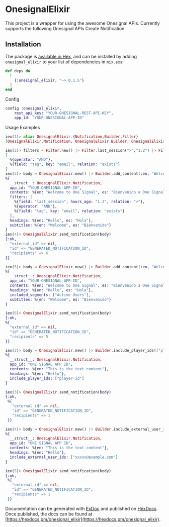 # OnesignalElixir

This project is a wrapper for using the awesome Onesignal APIs.
Currently supports the following Onesignal APIs
Create Notification

## Installation

The package is [available in Hex](https://hexdocs.pm/onesignal_elixir), and can be installed
by adding `onesignal_elixir` to your list of dependencies in `mix.exs`:

```elixir
def deps do
  [
    {:onesignal_elixir, "~> 0.1.5"}
  ]
end
```

Config

```elixir
config :onesignal_elixir,
    rest_api_key: "YOUR-ONESIGNAL-REST-API-KEY",
    app_id: "YOUR-ONESIGNAL-APP-ID"
```

Usage Examples

```elixir
iex(1)> alias OnesignalElixir.{Notification,Builder,Filter}
[OnesignalElixir.Notification, OnesignalElixir.Builder, OnesignalElixir.Filter]

iex(2)> filters = Filter.new() |> Filter.last_session(">","1.2") |> Filter.add_operator("AND") |> Filter.tag("exists", "email")
[                                                                                                                       %{field: "last_session", hours_ago: "1.2", relation: ">"},
  %{operator: "AND"},
  %{field: "tag", key: "email", relation: "exists"}
]
iex(3)> body = OnesignalElixir.new() |> Builder.add_content(:en, "Welcome to One Signal") |> Builder.add_content(:es, "Bienvenido a One Signal")|> Builder.add_heading(:en, "Hello") |> Builder.add_heading(:es, "Hola") |> Builder.add_subtitle(:en, "Welcome") |> Builder.add_subtitle(:es, "Bienvenido") |> Builder.add_filters(filters)
%{
  __struct__: OnesignalElixir.Notification,
  app_id: "YOUR-ONESIGNAL-APP-ID",
  contents: %{en: "Welcome to One Signal", es: "Bienvenido a One Signal"},
  filters: [
    %{field: "last_session", hours_ago: "1.2", relation: ">"},
    %{operator: "AND"},
    %{field: "tag", key: "email", relation: "exists"}
  ],
  headings: %{en: "Hello", es: "Hola"},
  subtitles: %{en: "Welcome", es: "Bienvenido"}
}
iex(4)> OnesignalElixir.send_notification(body)
{:ok,                                                                                                                 %{
  "external_id" => nil,
  "id" => "GENERATED_NOTIFICATION_ID",
  "recipients" => 6
}}

iex(5)> body = OnesignalElixir.new() |> Builder.add_content(:en, "Welcome to One Signal") |> Builder.add_content(:es, "Bienvenido a One Signal")|> Builder.add_heading(:en, "Hello") |> Builder.add_heading(:es, "Hola") |> Builder.add_subtitle(:en, "Welcome") |> Builder.add_subtitle(:es, "Bienvenido") |> Builder.include_segment("Active Users")
%{
  __struct__: OnesignalElixir.Notification,
  app_id: "YOUR-ONESIGNAL-APP-ID",
  contents: %{en: "Welcome to One Signal", es: "Bienvenido a One Signal"},
  headings: %{en: "Hello", es: "Hola"},
  included_segments: ["Active Users"],
  subtitles: %{en: "Welcome", es: "Bienvenido"}
}

iex(6)> OnesignalElixir.send_notification(body)
{:ok,
%{
  "external_id" => nil,
  "id" => "GENERATED_NOTIFICATION_ID",
  "recipients" => 5
}}

iex(2)> body = OnesignalElixir.new() |> Builder.include_player_ids(["player-id"]) |> Builder.add_heading(:en, "Hello") |> Builder.add_content(:en, "This is the text content")
%{
  __struct__: OnesignalElixir.Notification,
  app_id: "ONE SIGNAL APP ID",
  contents: %{en: "This is the text content"},
  headings: %{en: "Hello"},
  include_player_ids: ["player-id"]
}

iex(3)> OnesignalElixir.send_notification(body)
{:ok,
 %{
   "external_id" => nil,
   "id" => "GENERATED_NOTIFICATION_ID",
   "recipients" => 1
 }}

iex(4)> body = OnesignalElixir.new() |> Builder.include_external_user_ids(["xxxxx@example.com"]) |> Builder.add_heading(:en, "Hello") |> Builder.add_content(:en, "This is the text content")
%{
  __struct__: OnesignalElixir.Notification,
  app_id: "ONE SIGNAL APP ID",
  contents: %{en: "This is the text content"},
  headings: %{en: "Hello"},
  include_external_user_ids: ["xxxxx@example.com"]
}

iex(5)> OnesignalElixir.send_notification(body)
{:ok,
 %{
   "external_id" => nil,
   "id" => "GENERATED_NOTIFICATION_ID",
   "recipients" => 1
 }}
```

Documentation can be generated with [ExDoc](https://github.com/elixir-lang/ex_doc)
and published on [HexDocs](https://hexdocs.pm). Once published, the docs can
be found at [https://hexdocs.pm/onesignal_elixir](https://hexdocs.pm/onesignal_elixir).
